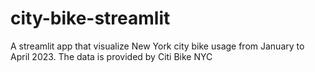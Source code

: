# city-bike-streamlit
A streamlit app that visualize New York city bike usage from January to April 2023. The data is provided by Citi Bike NYC
